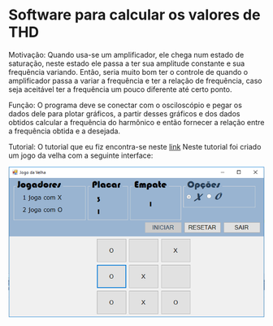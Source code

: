 # Software para calcular os valores de THD

Motivação:
Quando usa-se um amplificador, ele chega num estado de saturação, neste estado ele passa a ter sua amplitude constante e sua frequência variando. Então, seria muito bom ter o controle de quando o amplificador passa a variar a frequência e ter a relação de frequência, caso seja aceitável ter a frequência um pouco diferente até certo ponto. 

Função:
O programa deve se conectar com o osciloscópio e pegar os dados dele para plotar gráficos, a partir desses gráficos e dos dados obtidos calcular a frequência do harmônico e então fornecer a relação entre a frequência obtida e a desejada.

Tutorial:
O tutorial que eu fiz encontra-se neste [link](https://www.youtube.com/watch?v=2pL2GOASWww&t=9s)
Neste tutorial foi criado um jogo da velha com a seguinte interface:

![](https://github.com/ProgramacaoEE2018/brasil_harmonicos/blob/master/Imagens/Interface_tutorial_JV.PNG)
